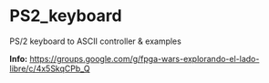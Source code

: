 # PS2_keyboard
PS/2 keyboard to ASCII controller &amp; examples

**Info:** https://groups.google.com/g/fpga-wars-explorando-el-lado-libre/c/4x5SkqCPb_Q
